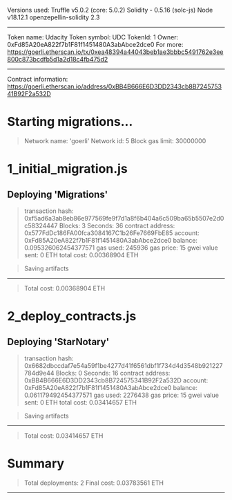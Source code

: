 
Versions used:
Truffle v5.0.2 (core: 5.0.2)
Solidity - 0.5.16 (solc-js)
Node v18.12.1
openzepellin-solidity 2.3

-----------------------------------------------------------------------------------------
Token name: Udacity
Token symbol: UDC
TokenId: 1
Owner: 0xFd85A20eA822f7b1F81f1451480A3abAbce2dce0
For more: https://goerli.etherscan.io/tx/0xea48394a44043beb1ae3bbbc5491762e3ee800c873bcdfb5d1a2d18c4fb475d2


-----------------------------------------------------------------------------------------

Contract information:
https://goerli.etherscan.io/address/0xBB4B666E6D3DD2343cb8B724575341B92F2a532D



Starting migrations...
======================
> Network name:    'goerli'
> Network id:      5
> Block gas limit: 30000000


1_initial_migration.js
======================

   Deploying 'Migrations'
   ----------------------
   > transaction hash:    0xf5ad6a3ab8eb86e977569fe9f7d1a8f6b404a6c509ba65b5507e2d0c58324447
   > Blocks: 3            Seconds: 36
   > contract address:    0x577FdDc186FA00fca3084167C1b26Fe7669FbE85
   > account:             0xFd85A20eA822f7b1F81f1451480A3abAbce2dce0
   > balance:             0.095326062454377571
   > gas used:            245936
   > gas price:           15 gwei
   > value sent:          0 ETH
   > total cost:          0.00368904 ETH

   > Saving artifacts
   -------------------------------------
   > Total cost:          0.00368904 ETH


2_deploy_contracts.js
=====================

   Deploying 'StarNotary'
   ----------------------
   > transaction hash:    0x6682dbccdaf7e54a59f1be4277d41f6561dbf1f734d4d3548b921227784d9e44
   > Blocks: 0            Seconds: 16
   > contract address:    0xBB4B666E6D3DD2343cb8B724575341B92F2a532D
   > account:             0xFd85A20eA822f7b1F81f1451480A3abAbce2dce0
   > balance:             0.061179492454377571
   > gas used:            2276438
   > gas price:           15 gwei
   > value sent:          0 ETH
   > total cost:          0.03414657 ETH

   > Saving artifacts
   -------------------------------------
   > Total cost:          0.03414657 ETH


Summary
=======
> Total deployments:   2
> Final cost:          0.03783561 ETH
-----------------------------------------------------------------------------------------

